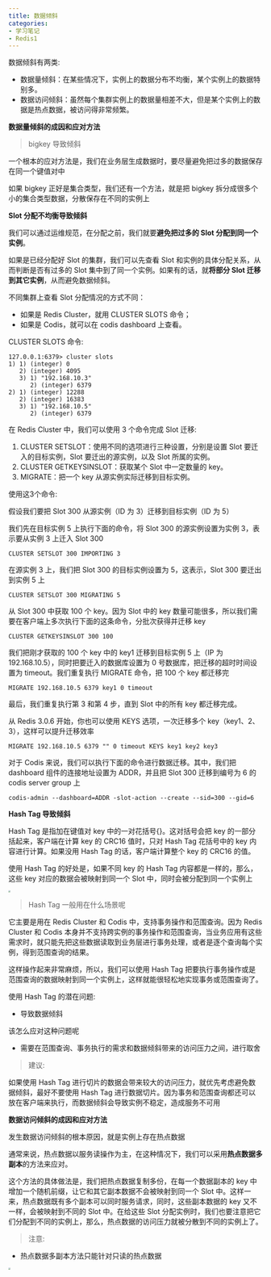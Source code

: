 ```yaml
---
title: 数据倾斜
categories: 
- 学习笔记
- Redis1
---
```


数据倾斜有两类:

- 数据量倾斜：在某些情况下，实例上的数据分布不均衡，某个实例上的数据特别多。
- 数据访问倾斜：虽然每个集群实例上的数据量相差不大，但是某个实例上的数据是热点数据，被访问得非常频繁。

**数据量倾斜的成因和应对方法**

> bigkey 导致倾斜

一个根本的应对方法是，我们在业务层生成数据时，要尽量避免把过多的数据保存在同一个键值对中

如果 bigkey 正好是集合类型，我们还有一个方法，就是把 bigkey 拆分成很多个小的集合类型数据，分散保存在不同的实例上

**Slot 分配不均衡导致倾斜**

我们可以通过运维规范，在分配之前，我们就要**避免把过多的 Slot 分配到同一个实例**。

如果是已经分配好 Slot 的集群，我们可以先查看 Slot 和实例的具体分配关系，从而判断是否有过多的 Slot 集中到了同一个实例。如果有的话，就**将部分 Slot 迁移到其它实例**，从而避免数据倾斜。

不同集群上查看 Slot 分配情况的方式不同：

- 如果是 Redis Cluster，就用 CLUSTER SLOTS 命令；
- 如果是 Codis，就可以在 codis dashboard 上查看。

CLUSTER SLOTS 命令:

```
127.0.0.1:6379> cluster slots
1) 1) (integer) 0
   2) (integer) 4095
   3) 1) "192.168.10.3"
      2) (integer) 6379
2) 1) (integer) 12288
   2) (integer) 16383
   3) 1) "192.168.10.5"
      2) (integer) 6379
```

在 Redis Cluster 中，我们可以使用 3 个命令完成 Slot 迁移:

1. CLUSTER SETSLOT：使用不同的选项进行三种设置，分别是设置 Slot 要迁入的目标实例，Slot 要迁出的源实例，以及 Slot 所属的实例。
2. CLUSTER GETKEYSINSLOT：获取某个 Slot 中一定数量的 key。
3. MIGRATE：把一个 key 从源实例实际迁移到目标实例。

使用这3个命令:

假设我们要把 Slot 300 从源实例（ID 为 3）迁移到目标实例（ID 为 5）

我们先在目标实例 5 上执行下面的命令，将 Slot 300 的源实例设置为实例 3，表示要从实例 3 上迁入 Slot 300

```
CLUSTER SETSLOT 300 IMPORTING 3
```

在源实例 3 上，我们把 Slot 300 的目标实例设置为 5，这表示，Slot 300 要迁出到实例 5 上

```
CLUSTER SETSLOT 300 MIGRATING 5
```

从 Slot 300 中获取 100 个 key。因为 Slot 中的 key 数量可能很多，所以我们需要在客户端上多次执行下面的这条命令，分批次获得并迁移 key

```
CLUSTER GETKEYSINSLOT 300 100
```

我们把刚才获取的 100 个 key 中的 key1 迁移到目标实例 5 上（IP 为 192.168.10.5），同时把要迁入的数据库设置为 0 号数据库，把迁移的超时时间设置为 timeout。我们重复执行 MIGRATE 命令，把 100 个 key 都迁移完

```
MIGRATE 192.168.10.5 6379 key1 0 timeout
```

最后，我们重复执行第 3 和第 4 步，直到 Slot 中的所有 key 都迁移完成。

从 Redis 3.0.6 开始，你也可以使用 KEYS 选项，一次迁移多个 key（key1、2、3），这样可以提升迁移效率

```
MIGRATE 192.168.10.5 6379 "" 0 timeout KEYS key1 key2 key3
```

对于 Codis 来说，我们可以执行下面的命令进行数据迁移。其中，我们把 dashboard 组件的连接地址设置为 ADDR，并且把 Slot 300 迁移到编号为 6 的 codis server group 上

```
codis-admin --dashboard=ADDR -slot-action --create --sid=300 --gid=6
```

**Hash Tag 导致倾斜**

Hash Tag 是指加在键值对 key 中的一对花括号{}。这对括号会把 key 的一部分括起来，客户端在计算 key 的 CRC16 值时，只对 Hash Tag 花括号中的 key 内容进行计算。如果没用 Hash Tag 的话，客户端计算整个 key 的 CRC16 的值。

使用 Hash Tag 的好处是，如果不同 key 的 Hash Tag 内容都是一样的，那么，这些 key 对应的数据会被映射到同一个 Slot 中，同时会被分配到同一个实例上

<img src="https://xiaoflyfish.oss-cn-beijing.aliyuncs.com/image/20210226175429.png" style="zoom:25%;" />

> Hash Tag 一般用在什么场景呢

它主要是用在 Redis Cluster 和 Codis 中，支持事务操作和范围查询。因为 Redis Cluster 和 Codis 本身并不支持跨实例的事务操作和范围查询，当业务应用有这些需求时，就只能先把这些数据读取到业务层进行事务处理，或者是逐个查询每个实例，得到范围查询的结果。

这样操作起来非常麻烦，所以，我们可以使用 Hash Tag 把要执行事务操作或是范围查询的数据映射到同一个实例上，这样就能很轻松地实现事务或范围查询了。

使用 Hash Tag 的潜在问题:

- 导致数据倾斜

该怎么应对这种问题呢

- 需要在范围查询、事务执行的需求和数据倾斜带来的访问压力之间，进行取舍

> 建议:

如果使用 Hash Tag 进行切片的数据会带来较大的访问压力，就优先考虑避免数据倾斜，最好不要使用 Hash Tag 进行数据切片。因为事务和范围查询都还可以放在客户端来执行，而数据倾斜会导致实例不稳定，造成服务不可用

**数据访问倾斜的成因和应对方法**

发生数据访问倾斜的根本原因，就是实例上存在热点数据

通常来说，热点数据以服务读操作为主，在这种情况下，我们可以采用**热点数据多副本**的方法来应对。

这个方法的具体做法是，我们把热点数据复制多份，在每一个数据副本的 key 中增加一个随机前缀，让它和其它副本数据不会被映射到同一个 Slot 中。这样一来，热点数据既有多个副本可以同时服务请求，同时，这些副本数据的 key 又不一样，会被映射到不同的 Slot 中。在给这些 Slot 分配实例时，我们也要注意把它们分配到不同的实例上，那么，热点数据的访问压力就被分散到不同的实例上了。

> 注意:

- 热点数据多副本方法只能针对只读的热点数据

<img src="https://xiaoflyfish.oss-cn-beijing.aliyuncs.com/image/20210226175637.png" style="zoom:25%;" />